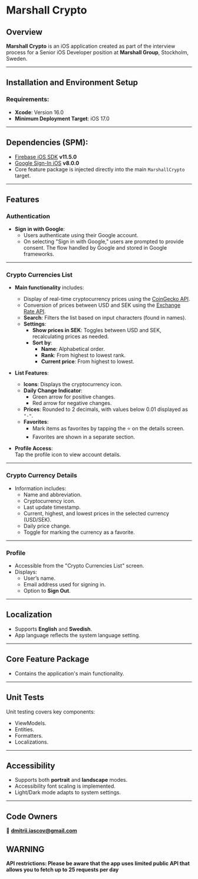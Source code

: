 # Marshall Crypto

## Overview  
**Marshall Crypto** is an iOS application created as part of the interview process for a Senior iOS Developer position at **Marshall Group**, Stockholm, Sweden.

---

## Installation and Environment Setup  

### Requirements:  
- **Xcode**: Version 16.0  
- **Minimum Deployment Target**: iOS 17.0  

---

## Dependencies (SPM):  
- [Firebase iOS SDK](https://github.com/firebase/firebase-ios-sdk) **v11.5.0**  
- [Google Sign-In iOS](https://github.com/google/GoogleSignIn-iOS) **v8.0.0**  
- Core feature package is injected directly into the main `MarshallCrypto` target.

---

## Features  

### Authentication  
- **Sign in with Google**:  
  - Users authenticate using their Google account.  
  - On selecting "Sign in with Google," users are prompted to provide consent. The flow handled by Google and stored in Google frameworks.

---

### Crypto Currencies List  
- **Main functionality** includes:  
  - Display of real-time cryptocurrency prices using the [CoinGecko API](https://api.coingecko.com/api/v3/coins/markets?vs_currency=usd).  
  - Conversion of prices between USD and SEK using the [Exchange Rate API](https://v6.exchangerate-api.com/v6/api_key/latest/USD).  
  - **Search**: Filters the list based on input characters (found in names).  
  - **Settings**:  
    - **Show prices in SEK**: Toggles between USD and SEK, recalculating prices as needed.  
    - **Sort by**:  
      - **Name**: Alphabetical order.  
      - **Rank**: From highest to lowest rank.  
      - **Current price**: From highest to lowest.  

- **List Features**:  
  - **Icons**: Displays the cryptocurrency icon.  
  - **Daily Change Indicator**:  
    - Green arrow for positive changes.  
    - Red arrow for negative changes.  
  - **Prices**: Rounded to 2 decimals, with values below 0.01 displayed as `"-"`.  
  - **Favorites**:  
    - Mark items as favorites by tapping the ⭐ on the details screen.  
    - Favorites are shown in a separate section.  

- **Profile Access**:  
  Tap the profile icon to view account details.  

---

### Crypto Currency Details  
- Information includes:  
  - Name and abbreviation.  
  - Cryptocurrency icon.  
  - Last update timestamp.  
  - Current, highest, and lowest prices in the selected currency (USD/SEK).  
  - Daily price change.  
  - Toggle for marking the currency as a favorite.  

---

### Profile  
- Accessible from the "Crypto Currencies List" screen.  
- Displays:  
  - User’s name.  
  - Email address used for signing in.  
  - Option to **Sign Out**.  

---

## Localization  
- Supports **English** and **Swedish**.  
- App language reflects the system language setting.  

---

## Core Feature Package  
- Contains the application's main functionality.  

---

## Unit Tests  
Unit testing covers key components:  
- ViewModels.  
- Entities.  
- Formatters.  
- Localizations.  

---

## Accessibility  
- Supports both **portrait** and **landscape** modes.  
- Accessibility font scaling is implemented.  
- Light/Dark mode adapts to system settings.  

---

## Code Owners  
📧 **dmitrii.iascov@gmail.com**  

## WARNING
**API restrictions: Please be aware that the app uses limited public API that allows you to fetch up to 25 requests per day**
